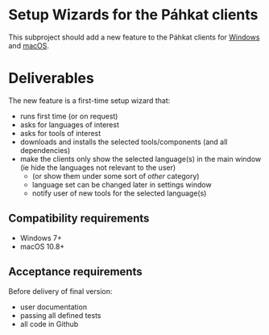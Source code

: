 # Setup Wizards for the Páhkat clients

This subproject should add a new feature to the Páhkat clients for [Windows](https://github.com/divvun/pahkat-client-windows) and [macOS](https://github.com/divvun/pahkat-client-macos).

# Deliverables

The new feature is a first-time setup wizard that:

* runs first time (or on request)
* asks for languages of interest
* asks for tools of interest
* downloads and installs the selected tools/components (and all dependencies)
* make the clients only show the selected language(s) in the main window (ie hide the languages not relevant to the user)
    * (or show them under some sort of *other* category)
    * language set can be changed later in settings window
    * notify user of new tools for the selected language(s)

## Compatibility requirements

* Windows 7+
* macOS 10.8+

## Acceptance requirements

Before delivery of final version:

* user documentation
* passing all defined tests
* all code in Github
